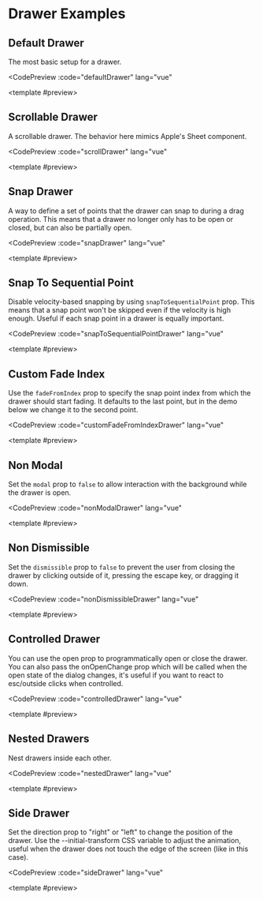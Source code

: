 <script setup>
import CodePreview from './.vitepress/components/CodePreview.vue'
import DefaultDrawer from './.vitepress/components/Drawer/DefaultDrawer.vue'
import ScrollDrawer from './.vitepress/components/Drawer/ScrollDrawer.vue'
import SnapDrawer from './.vitepress/components/Drawer/SnapDrawer.vue'
import SnapSequentialDrawer from './.vitepress/components/Drawer/SnapSequentialDrawer.vue'
import CustomFadeFromIndexDrawer from './.vitepress/components/Drawer/CustomFadeFromIndexDrawer.vue'
import NonModalDrawer from './.vitepress/components/Drawer/NonModalDrawer.vue'
import NonDismissibleDrawer from './.vitepress/components/Drawer/NonDismissibleDrawer.vue'
import ControlledDrawer from './.vitepress/components/Drawer/ControlledDrawer.vue'
import NestedDrawer from './.vitepress/components/Drawer/NestedDrawer.vue'
import SideDrawer from './.vitepress/components/Drawer/SideDrawer.vue'

const defaultDrawer = `
<script setup lang=\"ts\">
import { Drawer } from 'vue-vaul'
<\/script>

<template>
  <Drawer.Root>
    <Drawer.Trigger class="relative flex h-10 flex-shrink-0 items-center justify-center gap-2 overflow-hidden rounded-full bg-white px-4 text-sm font-medium shadow-sm transition-all hover:bg-[#FAFAFA] dark:bg-[#161615] dark:hover:bg-[#1A1A19] dark:text-white">
      Open Drawer
    </Drawer.Trigger>
    <Drawer.Portal>
      <Drawer.Overlay class="fixed inset-0 bg-black/40" />
      <Drawer.Content class="bg-gray-100 flex flex-col rounded-t-[10px] mt-24 h-fit fixed bottom-0 left-0 right-0 outline-none">
        <div class="p-4 bg-white rounded-t-[10px] flex-1">
          <div aria-hidden class="mx-auto w-12 h-1.5 flex-shrink-0 rounded-full bg-gray-300 mb-8" />
          <div class="max-w-md mx-auto">
            <Drawer.Title class="font-medium mb-4 text-gray-900">Drawer for React.</Drawer.Title>
            <p class="text-gray-600 mb-2">
              This component can be used as a Dialog replacement on mobile and tablet devices. You can read about why
              and how it was built
              <a target="_blank" class="underline" href="https://emilkowal.ski/ui/building-a-drawer-component">
                here
              </a>
              .
            </p>
            <p class="text-gray-600 mb-2">
              This one specifically is the most simplest setup you can have, just a simple drawer with a trigger.
            </p>
          </div>
        </div>
      </Drawer.Content>
    </Drawer.Portal>
  </Drawer.Root>
</template>
`;


const scrollDrawer = `
<script setup lang=\"ts\">
import { Drawer } from 'vue-vaul'
<\/script>

<template>
  <Drawer.Root>
    <Drawer.Trigger class="relative flex h-10 flex-shrink-0 items-center justify-center gap-2 overflow-hidden rounded-full bg-white px-4 text-sm font-medium shadow-sm transition-all hover:bg-[#FAFAFA] dark:bg-[#161615] dark:hover:bg-[#1A1A19] dark:text-white">
      Open Drawer
    </Drawer.Trigger>
    <Drawer.Portal>
      <Drawer.Overlay class="fixed inset-0 bg-black/40" />
      <Drawer.Content class="bg-gray-100 flex flex-col rounded-t-[10px] mt-24 h-[80%] lg:h-[320px] fixed bottom-0 left-0 right-0 outline-none">
        <div class="p-4 bg-white rounded-t-[10px] flex-1 overflow-y-auto">
          <div class="max-w-md mx-auto space-y-4">
            <div aria-hidden class="mx-auto w-12 h-1.5 flex-shrink-0 rounded-full bg-gray-300 mb-8" />
            <Drawer.Title class="font-medium mb-4 text-gray-900">Ira Glass on Taste</Drawer.Title>
            <p class="text-gray-600">
              Nobody tells this to people who are beginners, I wish someone told me. All of us who do creative work,
              we get into it because we have good taste.
            </p>
            <p class="text-gray-600">
              But there is this gap. For the first couple years you make stuff, it’s just not that good. It’s trying
              to be good, it has potential, but it’s not. But your taste, the thing that got you into the game, is
              still killer. And your taste is why your work disappoints you. A lot of people never get past this
              phase, they quit.
            </p>
            <p class="text-gray-600">
              Most people I know who do interesting, creative work went through years of this. We know our work
              doesn’t have this special thing that we want it to have. We all go through this. And if you are just
              starting out or you are still in this phase, you gotta know its normal and the most important thing you
              can do is do a lot of work
            </p>
            <p class="text-gray-600">
              Put yourself on a deadline so that every week you will finish one story. It is only by going through a
              volume of work that you will close that gap, and your work will be as good as your ambitions. And I took
              longer to figure out how to do this than anyone I’ve ever met. It’s gonna take awhile. It’s normal to
              take awhile. You’ve just gotta fight your way through.
            </p>
          </div>
        </div>
      </Drawer.Content>
    </Drawer.Portal>
  </Drawer.Root>
</template>
`;


const snapDrawer = `
<script setup lang=\"ts\">
import { ref } from 'vue'
import { Drawer } from 'vue-vaul'

const snapPoints = ['148px', '355px', 1]

const snap = ref<string | number | null>(snapPoints[0])
<\/script>

<template>
  <Drawer.Root
    :snapPoints
    :activeSnapPoint="snap"
    :setActiveSnapPoint="snapPoint => (snap = snapPoint)"
  >
    <Drawer.Trigger class="relative flex h-10 flex-shrink-0 items-center justify-center gap-2 overflow-hidden rounded-full bg-white px-4 text-sm font-medium shadow-sm transition-all hover:bg-[#FAFAFA] dark:bg-[#161615] dark:hover:bg-[#1A1A19] dark:text-white">
      Open Drawer
    </Drawer.Trigger>
    <Drawer.Overlay class="fixed inset-0 bg-black/40" />
    <Drawer.Portal>
      <Drawer.Content
        data-testid="content"
        class="fixed flex flex-col bg-white border border-gray-200 border-b-none rounded-t-[10px] bottom-0 left-0 right-0 h-full max-h-[97%] mx-[-1px]"
      >
        <div
          :class="[
            'flex flex-col max-w-md mx-auto w-full p-4 pt-5',
            {
              'overflow-y-auto': snap === 1,
              'overflow-hidden': snap !== 1
            }
          ]"
        >
          <div class="flex items-center">
            <svg
              class="text-yellow-400 h-5 w-5 flex-shrink-0"
              viewBox="0 0 20 20"
              fill="currentColor"
              aria-hidden="true"
            >
              <path
                fillRule="evenodd"
                d="M10.868 2.884c-.321-.772-1.415-.772-1.736 0l-1.83 4.401-4.753.381c-.833.067-1.171 1.107-.536 1.651l3.62 3.102-1.106 4.637c-.194.813.691 1.456 1.405 1.02L10 15.591l4.069 2.485c.713.436 1.598-.207 1.404-1.02l-1.106-4.637 3.62-3.102c.635-.544.297-1.584-.536-1.65l-4.752-.382-1.831-4.401z"
                clipRule="evenodd"
              ></path>
            </svg>
            <svg
              class="text-yellow-400 h-5 w-5 flex-shrink-0"
              viewBox="0 0 20 20"
              fill="currentColor"
              aria-hidden="true"
            >
              <path
                fillRule="evenodd"
                d="M10.868 2.884c-.321-.772-1.415-.772-1.736 0l-1.83 4.401-4.753.381c-.833.067-1.171 1.107-.536 1.651l3.62 3.102-1.106 4.637c-.194.813.691 1.456 1.405 1.02L10 15.591l4.069 2.485c.713.436 1.598-.207 1.404-1.02l-1.106-4.637 3.62-3.102c.635-.544.297-1.584-.536-1.65l-4.752-.382-1.831-4.401z"
                clipRule="evenodd"
              ></path>
            </svg>
            <svg
              class="text-yellow-400 h-5 w-5 flex-shrink-0"
              viewBox="0 0 20 20"
              fill="currentColor"
              aria-hidden="true"
            >
              <path
                fillRule="evenodd"
                d="M10.868 2.884c-.321-.772-1.415-.772-1.736 0l-1.83 4.401-4.753.381c-.833.067-1.171 1.107-.536 1.651l3.62 3.102-1.106 4.637c-.194.813.691 1.456 1.405 1.02L10 15.591l4.069 2.485c.713.436 1.598-.207 1.404-1.02l-1.106-4.637 3.62-3.102c.635-.544.297-1.584-.536-1.65l-4.752-.382-1.831-4.401z"
                clipRule="evenodd"
              ></path>
            </svg>
            <svg
              class="text-yellow-400 h-5 w-5 flex-shrink-0"
              viewBox="0 0 20 20"
              fill="currentColor"
              aria-hidden="true"
            >
              <path
                fillRule="evenodd"
                d="M10.868 2.884c-.321-.772-1.415-.772-1.736 0l-1.83 4.401-4.753.381c-.833.067-1.171 1.107-.536 1.651l3.62 3.102-1.106 4.637c-.194.813.691 1.456 1.405 1.02L10 15.591l4.069 2.485c.713.436 1.598-.207 1.404-1.02l-1.106-4.637 3.62-3.102c.635-.544.297-1.584-.536-1.65l-4.752-.382-1.831-4.401z"
                clipRule="evenodd"
              ></path>
            </svg>
            <svg
              class="text-yellow-400 h-5 w-5 flex-shrink-0"
              viewBox="0 0 20 20"
              fill="currentColor"
              aria-hidden="true"
            >
              <path
                fillRule="evenodd"
                d="M10.868 2.884c-.321-.772-1.415-.772-1.736 0l-1.83 4.401-4.753.381c-.833.067-1.171 1.107-.536 1.651l3.62 3.102-1.106 4.637c-.194.813.691 1.456 1.405 1.02L10 15.591l4.069 2.485c.713.436 1.598-.207 1.404-1.02l-1.106-4.637 3.62-3.102c.635-.544.297-1.584-.536-1.65l-4.752-.382-1.831-4.401z"
                clipRule="evenodd"
              ></path>
            </svg>
          </div>
          <Drawer.Title class="text-2xl mt-2 font-medium text-gray-900">The Hidden Details</Drawer.Title>
          <p class="text-sm mt-1 text-gray-600 mb-6">40 videos, 20+ exercises</p>
          <p class="text-gray-600">
            The world of user interface design is an intricate landscape filled with hidden details and nuance. In
            this course, you will learn something cool. To the untrained eye, a beautifully designed UI.
          </p>
          <button class="bg-black text-gray-50 mt-8 rounded-md h-[48px] flex-shrink-0 font-medium">
            Buy for $199
          </button>
          <div class="mt-12">
            <h2 class="text-xl font-medium text-gray-900">Module 01. The Details</h2>
            <div class="space-y-4 mt-4">
              <div>
                <span class="block text-gray-900">Layers of UI</span>
                <span class="text-gray-600">A basic introduction to Layers of Design.</span>
              </div>
              <div>
                <span class="block text-gray-900">Typography</span>
                <span class="text-gray-600">The fundamentals of type.</span>
              </div>
              <div>
                <span class="block text-gray-900">UI Animations</span>
                <span class="text-gray-600">Going through the right easings and durations.</span>
              </div>
            </div>
          </div>
          <div class="mt-12">
            <figure>
              <blockquote class="font-serif text-gray-900">
                “I especially loved the hidden details video. That was so useful, learned a lot by just reading it.
                Can&rsquo;t wait for more course content!”
              </blockquote>
              <figcaption>
                <span class="text-sm text-gray-600 mt-2 block">Yvonne Ray, Frontend Developer</span>
              </figcaption>
            </figure>
          </div>
          <div class="mt-12">
            <h2 class="text-xl font-medium text-gray-900">Module 02. The Process</h2>
            <div class="space-y-4 mt-4">
              <div>
                <span class="block text-gray-900">Build</span>
                <span class="text-gray-600">Create cool components to practice.</span>
              </div>
              <div>
                <span class="block text-gray-900">User Insight</span>
                <span class="text-gray-600">Find out what users think and fine-tune.</span>
              </div>
              <div>
                <span class="block text-gray-900">Putting it all together</span>
                <span class="text-gray-600">Let&apos;s build an app together and apply everything.</span>
              </div>
            </div>
          </div>
        </div>
      </Drawer.Content>
    </Drawer.Portal>
  </Drawer.Root>
</template>
`;

const snapToSequentialPointDrawer = `
<script setup lang=\"ts\">
import { ref } from 'vue'
import { Drawer } from 'vue-vaul'

const snapPoints = ['148px', '355px', 1]

const snap = ref<string | number | null>(snapPoints[0])
<\/script>

<template>
  <Drawer.Root
    :snapPoints
    :activeSnapPoint="snap"
    :setActiveSnapPoint="snapPoint => (snap = snapPoint)"
    :snapToSequentialPoint="true"
  >
    <Drawer.Trigger class="relative flex h-10 flex-shrink-0 items-center justify-center gap-2 overflow-hidden rounded-full bg-white px-4 text-sm font-medium shadow-sm transition-all hover:bg-[#FAFAFA] dark:bg-[#161615] dark:hover:bg-[#1A1A19] dark:text-white">
      Open Drawer
    </Drawer.Trigger>
    <Drawer.Overlay class="fixed inset-0 bg-black/40" />
    <Drawer.Portal>
      <Drawer.Content
        data-testid="content"
        class="fixed flex flex-col bg-white border border-gray-200 border-b-none rounded-t-[10px] bottom-0 left-0 right-0 h-full max-h-[97%] mx-[-1px]"
      >
        <div
          :class="[
            'flex flex-col max-w-md mx-auto w-full p-4 pt-5',
            {
              'overflow-y-auto': snap === 1,
              'overflow-hidden': snap !== 1
            }
          ]"
        >
          <div class="flex items-center">
            <svg
              class="text-yellow-400 h-5 w-5 flex-shrink-0"
              viewBox="0 0 20 20"
              fill="currentColor"
              aria-hidden="true"
            >
              <path
                fillRule="evenodd"
                d="M10.868 2.884c-.321-.772-1.415-.772-1.736 0l-1.83 4.401-4.753.381c-.833.067-1.171 1.107-.536 1.651l3.62 3.102-1.106 4.637c-.194.813.691 1.456 1.405 1.02L10 15.591l4.069 2.485c.713.436 1.598-.207 1.404-1.02l-1.106-4.637 3.62-3.102c.635-.544.297-1.584-.536-1.65l-4.752-.382-1.831-4.401z"
                clipRule="evenodd"
              ></path>
            </svg>
            <svg
              class="text-yellow-400 h-5 w-5 flex-shrink-0"
              viewBox="0 0 20 20"
              fill="currentColor"
              aria-hidden="true"
            >
              <path
                fillRule="evenodd"
                d="M10.868 2.884c-.321-.772-1.415-.772-1.736 0l-1.83 4.401-4.753.381c-.833.067-1.171 1.107-.536 1.651l3.62 3.102-1.106 4.637c-.194.813.691 1.456 1.405 1.02L10 15.591l4.069 2.485c.713.436 1.598-.207 1.404-1.02l-1.106-4.637 3.62-3.102c.635-.544.297-1.584-.536-1.65l-4.752-.382-1.831-4.401z"
                clipRule="evenodd"
              ></path>
            </svg>
            <svg
              class="text-yellow-400 h-5 w-5 flex-shrink-0"
              viewBox="0 0 20 20"
              fill="currentColor"
              aria-hidden="true"
            >
              <path
                fillRule="evenodd"
                d="M10.868 2.884c-.321-.772-1.415-.772-1.736 0l-1.83 4.401-4.753.381c-.833.067-1.171 1.107-.536 1.651l3.62 3.102-1.106 4.637c-.194.813.691 1.456 1.405 1.02L10 15.591l4.069 2.485c.713.436 1.598-.207 1.404-1.02l-1.106-4.637 3.62-3.102c.635-.544.297-1.584-.536-1.65l-4.752-.382-1.831-4.401z"
                clipRule="evenodd"
              ></path>
            </svg>
            <svg
              class="text-yellow-400 h-5 w-5 flex-shrink-0"
              viewBox="0 0 20 20"
              fill="currentColor"
              aria-hidden="true"
            >
              <path
                fillRule="evenodd"
                d="M10.868 2.884c-.321-.772-1.415-.772-1.736 0l-1.83 4.401-4.753.381c-.833.067-1.171 1.107-.536 1.651l3.62 3.102-1.106 4.637c-.194.813.691 1.456 1.405 1.02L10 15.591l4.069 2.485c.713.436 1.598-.207 1.404-1.02l-1.106-4.637 3.62-3.102c.635-.544.297-1.584-.536-1.65l-4.752-.382-1.831-4.401z"
                clipRule="evenodd"
              ></path>
            </svg>
            <svg
              class="text-yellow-400 h-5 w-5 flex-shrink-0"
              viewBox="0 0 20 20"
              fill="currentColor"
              aria-hidden="true"
            >
              <path
                fillRule="evenodd"
                d="M10.868 2.884c-.321-.772-1.415-.772-1.736 0l-1.83 4.401-4.753.381c-.833.067-1.171 1.107-.536 1.651l3.62 3.102-1.106 4.637c-.194.813.691 1.456 1.405 1.02L10 15.591l4.069 2.485c.713.436 1.598-.207 1.404-1.02l-1.106-4.637 3.62-3.102c.635-.544.297-1.584-.536-1.65l-4.752-.382-1.831-4.401z"
                clipRule="evenodd"
              ></path>
            </svg>
          </div>
          <Drawer.Title class="text-2xl mt-2 font-medium text-gray-900">The Hidden Details</Drawer.Title>
          <p class="text-sm mt-1 text-gray-600 mb-6">40 videos, 20+ exercises</p>
          <p class="text-gray-600">
            The world of user interface design is an intricate landscape filled with hidden details and nuance. In
            this course, you will learn something cool. To the untrained eye, a beautifully designed UI.
          </p>
          <button class="bg-black text-gray-50 mt-8 rounded-md h-[48px] flex-shrink-0 font-medium">
            Buy for $199
          </button>
          <div class="mt-12">
            <h2 class="text-xl font-medium text-gray-900">Module 01. The Details</h2>
            <div class="space-y-4 mt-4">
              <div>
                <span class="block text-gray-900">Layers of UI</span>
                <span class="text-gray-600">A basic introduction to Layers of Design.</span>
              </div>
              <div>
                <span class="block text-gray-900">Typography</span>
                <span class="text-gray-600">The fundamentals of type.</span>
              </div>
              <div>
                <span class="block text-gray-900">UI Animations</span>
                <span class="text-gray-600">Going through the right easings and durations.</span>
              </div>
            </div>
          </div>
          <div class="mt-12">
            <figure>
              <blockquote class="font-serif text-gray-900">
                “I especially loved the hidden details video. That was so useful, learned a lot by just reading it.
                Can&rsquo;t wait for more course content!”
              </blockquote>
              <figcaption>
                <span class="text-sm text-gray-600 mt-2 block">Yvonne Ray, Frontend Developer</span>
              </figcaption>
            </figure>
          </div>
          <div class="mt-12">
            <h2 class="text-xl font-medium text-gray-900">Module 02. The Process</h2>
            <div class="space-y-4 mt-4">
              <div>
                <span class="block text-gray-900">Build</span>
                <span class="text-gray-600">Create cool components to practice.</span>
              </div>
              <div>
                <span class="block text-gray-900">User Insight</span>
                <span class="text-gray-600">Find out what users think and fine-tune.</span>
              </div>
              <div>
                <span class="block text-gray-900">Putting it all together</span>
                <span class="text-gray-600">Let&apos;s build an app together and apply everything.</span>
              </div>
            </div>
          </div>
        </div>
      </Drawer.Content>
    </Drawer.Portal>
  </Drawer.Root>
</template>
`;


const customFadeFromIndexDrawer = `
<script setup lang=\"ts\">
import { ref } from 'vue'
import { Drawer } from 'vue-vaul'

const snapPoints = ['148px', '355px', 1]

const snap = ref<string | number | null>(snapPoints[0])
<\/script>

<template>
  <Drawer.Root
    :snapPoints
    :activeSnapPoint="snap"
    :setActiveSnapPoint="snapPoint => (snap = snapPoint)"
    :fadeFromIndex="1"
  >
    <Drawer.Trigger class="relative flex h-10 flex-shrink-0 items-center justify-center gap-2 overflow-hidden rounded-full bg-white px-4 text-sm font-medium shadow-sm transition-all hover:bg-[#FAFAFA] dark:bg-[#161615] dark:hover:bg-[#1A1A19] dark:text-white">
      Open Drawer
    </Drawer.Trigger>
    <Drawer.Overlay class="fixed inset-0 bg-black/40" />
    <Drawer.Portal>
      <Drawer.Content
        data-testid="content"
        class="fixed flex flex-col bg-white border border-gray-200 border-b-none rounded-t-[10px] bottom-0 left-0 right-0 h-full max-h-[97%] mx-[-1px]"
      >
        <div
          :class="[
            'flex flex-col max-w-md mx-auto w-full p-4 pt-5',
            {
              'overflow-y-auto': snap === 1,
              'overflow-hidden': snap !== 1
            }
          ]"
        >
          <div class="flex items-center">
            <svg
              class="text-yellow-400 h-5 w-5 flex-shrink-0"
              viewBox="0 0 20 20"
              fill="currentColor"
              aria-hidden="true"
            >
              <path
                fillRule="evenodd"
                d="M10.868 2.884c-.321-.772-1.415-.772-1.736 0l-1.83 4.401-4.753.381c-.833.067-1.171 1.107-.536 1.651l3.62 3.102-1.106 4.637c-.194.813.691 1.456 1.405 1.02L10 15.591l4.069 2.485c.713.436 1.598-.207 1.404-1.02l-1.106-4.637 3.62-3.102c.635-.544.297-1.584-.536-1.65l-4.752-.382-1.831-4.401z"
                clipRule="evenodd"
              ></path>
            </svg>
            <svg
              class="text-yellow-400 h-5 w-5 flex-shrink-0"
              viewBox="0 0 20 20"
              fill="currentColor"
              aria-hidden="true"
            >
              <path
                fillRule="evenodd"
                d="M10.868 2.884c-.321-.772-1.415-.772-1.736 0l-1.83 4.401-4.753.381c-.833.067-1.171 1.107-.536 1.651l3.62 3.102-1.106 4.637c-.194.813.691 1.456 1.405 1.02L10 15.591l4.069 2.485c.713.436 1.598-.207 1.404-1.02l-1.106-4.637 3.62-3.102c.635-.544.297-1.584-.536-1.65l-4.752-.382-1.831-4.401z"
                clipRule="evenodd"
              ></path>
            </svg>
            <svg
              class="text-yellow-400 h-5 w-5 flex-shrink-0"
              viewBox="0 0 20 20"
              fill="currentColor"
              aria-hidden="true"
            >
              <path
                fillRule="evenodd"
                d="M10.868 2.884c-.321-.772-1.415-.772-1.736 0l-1.83 4.401-4.753.381c-.833.067-1.171 1.107-.536 1.651l3.62 3.102-1.106 4.637c-.194.813.691 1.456 1.405 1.02L10 15.591l4.069 2.485c.713.436 1.598-.207 1.404-1.02l-1.106-4.637 3.62-3.102c.635-.544.297-1.584-.536-1.65l-4.752-.382-1.831-4.401z"
                clipRule="evenodd"
              ></path>
            </svg>
            <svg
              class="text-yellow-400 h-5 w-5 flex-shrink-0"
              viewBox="0 0 20 20"
              fill="currentColor"
              aria-hidden="true"
            >
              <path
                fillRule="evenodd"
                d="M10.868 2.884c-.321-.772-1.415-.772-1.736 0l-1.83 4.401-4.753.381c-.833.067-1.171 1.107-.536 1.651l3.62 3.102-1.106 4.637c-.194.813.691 1.456 1.405 1.02L10 15.591l4.069 2.485c.713.436 1.598-.207 1.404-1.02l-1.106-4.637 3.62-3.102c.635-.544.297-1.584-.536-1.65l-4.752-.382-1.831-4.401z"
                clipRule="evenodd"
              ></path>
            </svg>
            <svg
              class="text-yellow-400 h-5 w-5 flex-shrink-0"
              viewBox="0 0 20 20"
              fill="currentColor"
              aria-hidden="true"
            >
              <path
                fillRule="evenodd"
                d="M10.868 2.884c-.321-.772-1.415-.772-1.736 0l-1.83 4.401-4.753.381c-.833.067-1.171 1.107-.536 1.651l3.62 3.102-1.106 4.637c-.194.813.691 1.456 1.405 1.02L10 15.591l4.069 2.485c.713.436 1.598-.207 1.404-1.02l-1.106-4.637 3.62-3.102c.635-.544.297-1.584-.536-1.65l-4.752-.382-1.831-4.401z"
                clipRule="evenodd"
              ></path>
            </svg>
          </div>
          <Drawer.Title class="text-2xl mt-2 font-medium text-gray-900">The Hidden Details</Drawer.Title>
          <p class="text-sm mt-1 text-gray-600 mb-6">40 videos, 20+ exercises</p>
          <p class="text-gray-600">
            The world of user interface design is an intricate landscape filled with hidden details and nuance. In
            this course, you will learn something cool. To the untrained eye, a beautifully designed UI.
          </p>
          <button class="bg-black text-gray-50 mt-8 rounded-md h-[48px] flex-shrink-0 font-medium">
            Buy for $199
          </button>
          <div class="mt-12">
            <h2 class="text-xl font-medium text-gray-900">Module 01. The Details</h2>
            <div class="space-y-4 mt-4">
              <div>
                <span class="block text-gray-900">Layers of UI</span>
                <span class="text-gray-600">A basic introduction to Layers of Design.</span>
              </div>
              <div>
                <span class="block text-gray-900">Typography</span>
                <span class="text-gray-600">The fundamentals of type.</span>
              </div>
              <div>
                <span class="block text-gray-900">UI Animations</span>
                <span class="text-gray-600">Going through the right easings and durations.</span>
              </div>
            </div>
          </div>
          <div class="mt-12">
            <figure>
              <blockquote class="font-serif text-gray-900">
                “I especially loved the hidden details video. That was so useful, learned a lot by just reading it.
                Can&rsquo;t wait for more course content!”
              </blockquote>
              <figcaption>
                <span class="text-sm text-gray-600 mt-2 block">Yvonne Ray, Frontend Developer</span>
              </figcaption>
            </figure>
          </div>
          <div class="mt-12">
            <h2 class="text-xl font-medium text-gray-900">Module 02. The Process</h2>
            <div class="space-y-4 mt-4">
              <div>
                <span class="block text-gray-900">Build</span>
                <span class="text-gray-600">Create cool components to practice.</span>
              </div>
              <div>
                <span class="block text-gray-900">User Insight</span>
                <span class="text-gray-600">Find out what users think and fine-tune.</span>
              </div>
              <div>
                <span class="block text-gray-900">Putting it all together</span>
                <span class="text-gray-600">Let&apos;s build an app together and apply everything.</span>
              </div>
            </div>
          </div>
        </div>
      </Drawer.Content>
    </Drawer.Portal>
  </Drawer.Root>
</template>
`;

const nonModalDrawer = `
<script setup lang=\"ts\">
import { ref } from 'vue'
import { Drawer } from 'vue-vaul'
<\/script>

<template>
  <Drawer.Root :modal="false">
    <Drawer.Trigger class="relative flex h-10 flex-shrink-0 items-center justify-center gap-2 overflow-hidden rounded-full bg-white px-4 text-sm font-medium shadow-sm transition-all hover:bg-[#FAFAFA] dark:bg-[#161615] dark:hover:bg-[#1A1A19] dark:text-white">
      Open Drawer
    </Drawer.Trigger>
    <Drawer.Portal>
      <Drawer.Overlay class="fixed inset-0 bg-black/40" />
      <Drawer.Content class="bg-gray-100 flex flex-col rounded-t-[10px] mt-24 h-fit fixed bottom-0 left-0 right-0 outline-none border-t border-gray-200">
        <div class="p-4 bg-white rounded-t-[10px] flex-1">
          <div class="mx-auto w-12 h-1.5 flex-shrink-0 rounded-full bg-gray-300 mb-8" />
          <div class="max-w-md mx-auto">
            <Drawer.Title class="font-medium mb-4 text-gray-900">What does non-modal mean?</Drawer.Title>
            <p class="text-gray-600 mb-2">
              The default behavior for the drawer is to restrict interactions to the dialog itself. This means that
              you can&apos;t interact with other content on the page.
            </p>
            <p class="text-gray-600 mb-2">
              But sometimes you want to allow those interactions. Setting \`modal\` to \`false\` will let you scroll the
              page, click on other elements, etc.
            </p>
          </div>
        </div>
      </Drawer.Content>
    </Drawer.Portal>
  </Drawer.Root>
</template>
`;

const nonDismissibleDrawer = `
<script setup lang=\"ts\">
import { ref } from 'vue'
import { Drawer } from 'vue-vaul'

const isOpen = ref(false)
<\/script>

<template>
  <Drawer.Root
    :dismissible="false"
    :open="isOpen"
    :onOpenChange="open => (isOpen = open)"
  >
    <Drawer.Trigger class="relative flex h-10 flex-shrink-0 items-center justify-center gap-2 overflow-hidden rounded-full bg-white px-4 text-sm font-medium shadow-sm transition-all hover:bg-[#FAFAFA] dark:bg-[#161615] dark:hover:bg-[#1A1A19] dark:text-white">
      Open Drawer
    </Drawer.Trigger>
    <Drawer.Portal>
      <Drawer.Overlay class="fixed inset-0 bg-black/40" />
      <Drawer.Content class="bg-gray-100 flex flex-col rounded-t-[10px] mt-24 h-fit fixed bottom-0 left-0 right-0 outline-none">
        <div class="p-4 bg-white rounded-t-[10px] flex-1">
          <div class="mx-auto w-12 h-1.5 flex-shrink-0 rounded-full bg-gray-300 mb-8" />
          <div class="max-w-md mx-auto">
            <Drawer.Title class="font-medium mb-4 text-gray-900">A non-dismissible drawer.</Drawer.Title>
            <p class="text-gray-600 mb-2">For cases when your drawer has to be always visible.</p>
            <p class="text-gray-600 mb-2">
              Nothing will close it unless you make it controlled and close it programmatically.
            </p>
            <button
              class="rounded-md mt-4 w-full bg-gray-900 px-3.5 py-2.5 text-sm font-semibold text-white shadow-sm hover:bg-gray-800 focus-visible:outline focus-visible:outline-2 focus-visible:outline-offset-2 focus-visible:outline-gray-600"
              @click="() => isOpen = false"
            >
              Close Drawer
            </button>
          </div>
        </div>
      </Drawer.Content>
    </Drawer.Portal>
  </Drawer.Root>
</template>
`;


const controlledDrawer = `
<script setup lang=\"ts\">
import { ref } from 'vue'
import { Drawer } from 'vue-vaul'

const open = ref(false)
<\/script>

<template>
  <Drawer.Root
    :open
    :onOpenChange="o => (open = o)"
  >
    <Drawer.Trigger class="relative flex h-10 flex-shrink-0 items-center justify-center gap-2 overflow-hidden rounded-full bg-white px-4 text-sm font-medium shadow-sm transition-all hover:bg-[#FAFAFA] dark:bg-[#161615] dark:hover:bg-[#1A1A19] dark:text-white">
      Open Drawer
    </Drawer.Trigger>
    <Drawer.Portal>
      <Drawer.Overlay class="fixed inset-0 bg-black/40" />
      <Drawer.Content class="bg-gray-100 flex flex-col rounded-t-[10px] mt-24 h-fit fixed bottom-0 left-0 right-0 outline-none">
        <div class="p-4 bg-white rounded-t-[10px] flex-1">
          <div class="mx-auto w-12 h-1.5 flex-shrink-0 rounded-full bg-gray-300 mb-8" />
          <div class="max-w-md mx-auto">
            <Drawer.Title class="font-medium mb-4 text-gray-900">A controlled drawer.</Drawer.Title>
            <p class="text-gray-600 mb-2">
              This means that the drawer no longer manages its own state. Instead, you can control it programmatically
              from the outside.
            </p>
            <p class="text-gray-600 mb-2">
              But you can still let the drawer help you a bit by passing the \`onOpenChange\` prop. This way, the drawer
              will change your open state when the user clicks outside of it, or when they press the escape key for
              example.
            </p>
          </div>
        </div>
      </Drawer.Content>
    </Drawer.Portal>
  </Drawer.Root>
</template>
`;


const nestedDrawer = `
<script setup lang=\"ts\">
import { Drawer } from 'vue-vaul'
<\/script>

<template>
  <Drawer.Root>
    <Drawer.Trigger class="relative flex h-10 flex-shrink-0 items-center justify-center gap-2 overflow-hidden rounded-full bg-white px-4 text-sm font-medium shadow-sm transition-all hover:bg-[#FAFAFA] dark:bg-[#161615] dark:hover:bg-[#1A1A19] dark:text-white">
      Open Drawer
    </Drawer.Trigger>
    <Drawer.Portal>
      <Drawer.Overlay class="fixed inset-0 bg-black/40" />
      <Drawer.Content class="bg-gray-100 flex flex-col rounded-t-[10px] h-full mt-24 lg:h-fit max-h-[96%] fixed bottom-0 left-0 right-0">
        <div class="p-4 bg-white rounded-t-[10px] flex-1">
          <div class="mx-auto w-12 h-1.5 flex-shrink-0 rounded-full bg-gray-300 mb-8" />
          <div class="max-w-md mx-auto">
            <Drawer.Title class="font-medium mb-4 text-gray-900">Nested Drawers.</Drawer.Title>
            <p class="text-gray-600 mb-2">
              Nesting drawers creates a
              <a href="https://sonner.emilkowal.ski/" target="_blank" class="underline">
                Sonner-like
              </a>
              stacking effect .
            </p>
            <p class="text-gray-600 mb-2">
              You can nest as many drawers as you want. All you need to do is add a \`Drawer.NestedRoot\` component
              instead of \`Drawer.Root\`.
            </p>
            <Drawer.NestedRoot>
              <Drawer.Trigger class="rounded-md mt-4 w-full bg-gray-900 px-3.5 py-2.5 text-sm font-semibold text-white shadow-sm hover:bg-gray-800 focus-visible:outline focus-visible:outline-2 focus-visible:outline-offset-2 focus-visible:outline-gray-600">
                Open Second Drawer
              </Drawer.Trigger>
              <Drawer.Portal>
                <Drawer.Overlay class="fixed inset-0 bg-black/40" />
                <Drawer.Content class="bg-gray-100 flex flex-col rounded-t-[10px] lg:h-[327px] h-full mt-24 max-h-[94%] fixed bottom-0 left-0 right-0">
                  <div class="p-4 bg-white rounded-t-[10px] flex-1">
                    <div class="mx-auto w-12 h-1.5 flex-shrink-0 rounded-full bg-gray-300 mb-8" />
                    <div class="max-w-md mx-auto">
                      <Drawer.Title class="font-medium mb-4 text-gray-900">This drawer is nested.</Drawer.Title>
                      <p class="text-gray-600 mb-2">
                        If you pull this drawer down a bit, it&apos;ll scale the drawer underneath it as well.
                      </p>
                    </div>
                  </div>
                </Drawer.Content>
              </Drawer.Portal>
            </Drawer.NestedRoot>
          </div>
        </div>
      </Drawer.Content>
    </Drawer.Portal>
  </Drawer.Root>
</template>
`;

const sideDrawer = `
<script setup lang=\"ts\">
import { Drawer } from 'vue-vaul'
<\/script>

<template>
  <Drawer.Root direction="right">
    <Drawer.Trigger class="relative flex h-10 flex-shrink-0 items-center justify-center gap-2 overflow-hidden rounded-full bg-white px-4 text-sm font-medium shadow-sm transition-all hover:bg-[#FAFAFA] dark:bg-[#161615] dark:hover:bg-[#1A1A19] dark:text-white">
      Open Drawer
    </Drawer.Trigger>
    <Drawer.Portal>
      <Drawer.Overlay class="fixed inset-0 bg-black/40" />
      <Drawer.Content
        class="right-2 top-2 bottom-2 fixed z-10 outline-none w-[310px] flex"
        <!-- The gap between the edge of the screen and the drawer is 8px in this case -->
        :style="{
          '--initial-transform': 'calc(100% + 8px)'
        }"
      >
        <div class="bg-zinc-50 h-full w-full grow p-5 flex flex-col rounded-[16px]">
          <div class="max-w-md mx-auto">
            <Drawer.Title class="font-medium mb-2 text-zinc-900">It supports all directions.</Drawer.Title>
            <Drawer.Description class="text-zinc-600 mb-2">
              This one specifically is not touching the edge of the screen, but that&apos;s not required for a side
              drawer.
            </Drawer.Description>
          </div>
        </div>
      </Drawer.Content>
    </Drawer.Portal>
  </Drawer.Root>
</template>
`;
</script>

# Drawer Examples

## Default Drawer

The most basic setup for a drawer.

<CodePreview
  :code="defaultDrawer"
  lang="vue"
>
  <template #preview>
    <DefaultDrawer/>
  </template>
</CodePreview>

## Scrollable Drawer

A scrollable drawer. The behavior here mimics Apple's Sheet component.

<CodePreview
  :code="scrollDrawer"
  lang="vue"
>
  <template #preview>
    <ScrollDrawer/>
  </template>
</CodePreview>

## Snap Drawer

A way to define a set of points that the drawer can snap to during a drag operation. This means that a drawer no longer only has to be open or closed, but can also be partially open.

<CodePreview
  :code="snapDrawer"
  lang="vue"
>
  <template #preview>
    <SnapDrawer/>
  </template>
</CodePreview>

## Snap To Sequential Point

Disable velocity-based snapping by using `snapToSequentialPoint` prop. This means that a snap point won't be skipped even if the velocity is high enough. Useful if each snap point in a drawer is equally important.

<CodePreview
  :code="snapToSequentialPointDrawer"
  lang="vue"
>
  <template #preview>
    <SnapSequentialDrawer/>
  </template>
</CodePreview>

## Custom Fade Index

Use the `fadeFromIndex` prop to specify the snap point index from which the drawer should start fading. It defaults to the last point, but in the demo below we change it to the second point.

<CodePreview
  :code="customFadeFromIndexDrawer"
  lang="vue"
>
  <template #preview>
    <CustomFadeFromIndexDrawer/>
  </template>
</CodePreview>

## Non Modal

Set the `modal` prop to `false` to allow interaction with the background while the drawer is open.

<CodePreview
  :code="nonModalDrawer"
  lang="vue"
>
  <template #preview>
    <NonModalDrawer/>
  </template>
</CodePreview>

## Non Dismissible

Set the `dismissible` prop to `false` to prevent the user from closing the drawer by clicking outside of it, pressing the escape key, or dragging it down.

<CodePreview
  :code="nonDismissibleDrawer"
  lang="vue"
>
  <template #preview>
    <NonDismissibleDrawer/>
  </template>
</CodePreview>

## Controlled Drawer

You can use the open prop to programmatically open or close the drawer. You can also pass the onOpenChange prop which will be called when the open state of the dialog changes, it's useful if you want to react to esc/outside clicks when controlled.

<CodePreview
  :code="controlledDrawer"
  lang="vue"
>
  <template #preview>
    <ControlledDrawer/>
  </template>
</CodePreview>

## Nested Drawers

Nest drawers inside each other.

<CodePreview
  :code="nestedDrawer"
  lang="vue"
>
  <template #preview>
    <NestedDrawer/>
  </template>
</CodePreview>

## Side Drawer

Set the direction prop to "right" or "left" to change the position of the drawer. Use the --initial-transform CSS variable to adjust the animation, useful when the drawer does not touch the edge of the screen (like in this case).

<CodePreview
  :code="sideDrawer"
  lang="vue"
>
  <template #preview>
    <SideDrawer/>
  </template>
</CodePreview>